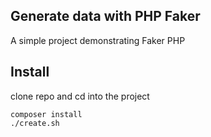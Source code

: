 ## Generate data with PHP Faker

A simple project demonstrating Faker PHP

## Install

clone repo and cd into the project

```
composer install
./create.sh
```
